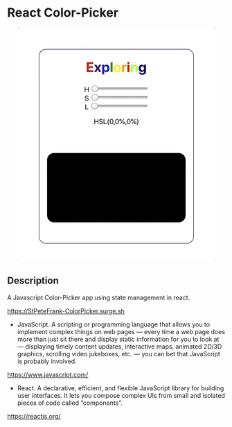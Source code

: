 # React Color-Picker

<p align="center">
<img src="src/ColorPickerGIF.gif">
</p>

## Description

A Javascript Color-Picker app using state management in react.

https://StPeteFrank-ColorPicker.surge.sh

- JavaScript. A scripting or programming language that allows you to implement complex things on web pages — every time a web page does more than just sit there and display static information for you to look at — displaying timely content updates, interactive maps, animated 2D/3D graphics, scrolling video jukeboxes, etc. — you can bet that JavaScript is probably involved.

https://www.javascript.com/

- React. A declarative, efficient, and flexible JavaScript library for building user interfaces. It lets you compose complex UIs from small and isolated pieces of code called “components”.

https://reactjs.org/
